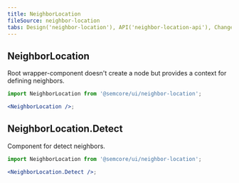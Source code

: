 ```yaml
---
title: NeighborLocation
fileSource: neighbor-location
tabs: Design('neighbor-location'), API('neighbor-location-api'), Changelog('neighbor-location-changelog')
---
```


## NeighborLocation

Root wrapper-component doesn't create a node but provides a context for defining neighbors.

```jsx
import NeighborLocation from '@semcore/ui/neighbor-location';

<NeighborLocation />;
```

<TypesView type="NeighborLocationProps" :types={...types} />

## NeighborLocation.Detect

Component for detect neighbors.

```jsx
import NeighborLocation from '@semcore/ui/neighbor-location';

<NeighborLocation.Detect />;
```

<TypesView type="NeighborItemProps" :types={...types} />

<script setup>import { data as types } from '@types.data.ts';</script>